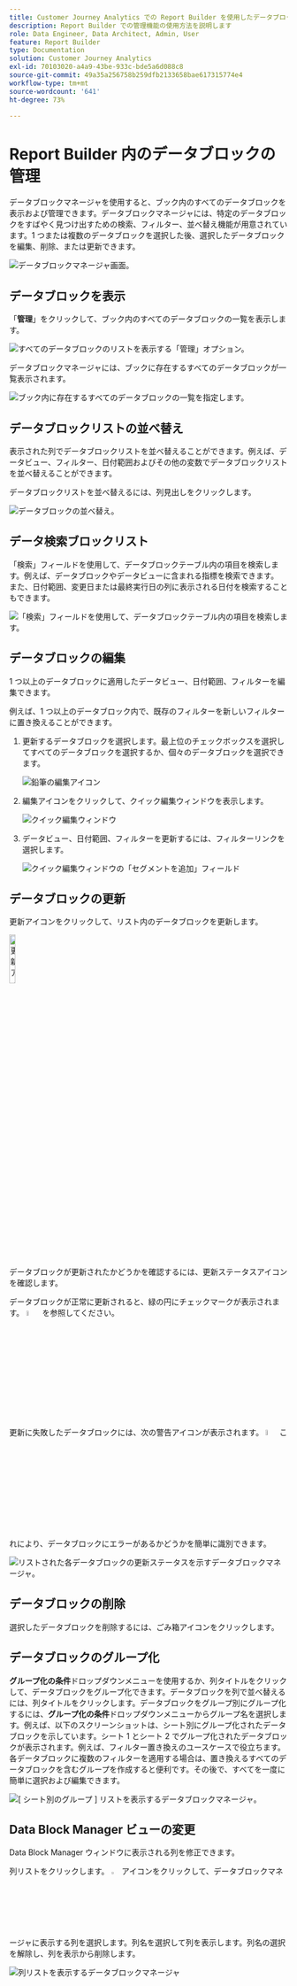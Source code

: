 ```yaml
---
title: Customer Journey Analytics での Report Builder を使用したデータブロックの管理方法
description: Report Builder での管理機能の使用方法を説明します
role: Data Engineer, Data Architect, Admin, User
feature: Report Builder
type: Documentation
solution: Customer Journey Analytics
exl-id: 70103020-a4a9-43be-933c-bde5a6d088c8
source-git-commit: 49a35a256758b259dfb2133658bae617315774e4
workflow-type: tm+mt
source-wordcount: '641'
ht-degree: 73%

---
```


# Report Builder 内のデータブロックの管理

データブロックマネージャを使用すると、ブック内のすべてのデータブロックを表示および管理できます。データブロックマネージャには、特定のデータブロックをすばやく見つけ出すための検索、フィルター、並べ替え機能が用意されています。1 つまたは複数のデータブロックを選択した後、選択したデータブロックを編集、削除、または更新できます。

![データブロックマネージャ画面。](./assets/image52.png)

## データブロックを表示

「**管理**」をクリックして、ブック内のすべてのデータブロックの一覧を表示します。


![すべてのデータブロックのリストを表示する「管理」オプション。](./assets/image53.png)

データブロックマネージャには、ブックに存在するすべてのデータブロックが一覧表示されます。 

![ブック内に存在するすべてのデータブロックの一覧を指定します。](./assets/image52.png)

## データブロックリストの並べ替え

表示された列でデータブロックリストを並べ替えることができます。例えば、データビュー、フィルター、日付範囲およびその他の変数でデータブロックリストを並べ替えることができます。

データブロックリストを並べ替えるには、列見出しをクリックします。

![データブロックの並べ替え。](./assets/image54.png)

## データ検索ブロックリスト

「検索」フィールドを使用して、データブロックテーブル内の項目を検索します。例えば、データブロックやデータビューに含まれる指標を検索できます。 また、日付範囲、変更日または最終実行日の列に表示される日付を検索することもできます。

![「検索」フィールドを使用して、データブロックテーブル内の項目を検索します。](./assets/image55.png)

## データブロックの編集

1 つ以上のデータブロックに適用したデータビュー、日付範囲、フィルターを編集できます。

例えば、1 つ以上のデータブロック内で、既存のフィルターを新しいフィルターに置き換えることができます。

1. 更新するデータブロックを選択します。最上位のチェックボックスを選択してすべてのデータブロックを選択するか、個々のデータブロックを選択できます。

   ![鉛筆の編集アイコン](./assets/image56.png)

1. 編集アイコンをクリックして、クイック編集ウィンドウを表示します。

   ![クイック編集ウィンドウ](./assets/image58.png)

1. データビュー、日付範囲、フィルターを更新するには、フィルターリンクを選択します。

   ![クイック編集ウィンドウの「セグメントを追加」フィールド](./assets/image59.png)

## データブロックの更新

更新アイコンをクリックして、リスト内のデータブロックを更新します。

<img src="./assets/refresh-icon.png" width="15%" alt="更新アイコン"/>

データブロックが更新されたかどうかを確認するには、更新ステータスアイコンを確認します。

データブロックが正常に更新されると、緑の円にチェックマークが表示されます。 <img src="./assets/refresh-success.png" width="5%" alt="チェックマークアイコン付きの緑の円"/> を参照してください。

更新に失敗したデータブロックには、次の警告アイコンが表示されます。 <img src="./assets/refresh-failure.png" width="5%" alt="感嘆符アイコン付きの赤い三角形"/>これにより、データブロックにエラーがあるかどうかを簡単に識別できます。


![リストされた各データブロックの更新ステータスを示すデータブロックマネージャ。](./assets/image512.png)

## データブロックの削除

選択したデータブロックを削除するには、ごみ箱アイコンをクリックします。

## データブロックのグループ化

**グループ化の条件**&#x200B;ドロップダウンメニューを使用するか、列タイトルをクリックして、データブロックをグループ化できます。データブロックを列で並べ替えるには、列タイトルをクリックします。データブロックをグループ別にグループ化するには、**グループ化の条件**&#x200B;ドロップダウンメニューからグループ名を選択します。例えば、以下のスクリーンショットは、シート別にグループ化されたデータブロックを示しています。シート 1 とシート 2 でグループ化されたデータブロックが表示されます。例えば、フィルター置き換えのユースケースで役立ちます。各データブロックに複数のフィルターを適用する場合は、置き換えるすべてのデータブロックを含むグループを作成すると便利です。その後で、すべてを一度に簡単に選択および編集できます。

![[ シート別のグループ ] リストを表示するデータブロックマネージャ。](./assets/group-data-blocks.png)

## Data Block Manager ビューの変更

Data Block Manager ウィンドウに表示される列を修正できます。


列リストをクリックします。 <img src="./assets/image515.png" width="3%" alt="列リストアイコン"/> アイコンをクリックして、データブロックマネージャに表示する列を選択します。列名を選択して列を表示します。列名の選択を解除し、列を表示から削除します。

![列リストを表示するデータブロックマネージャ](./assets/image516.png)
